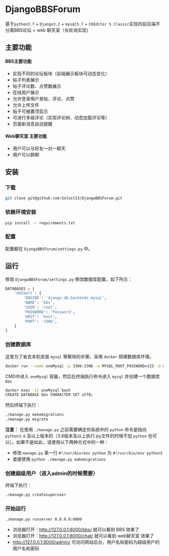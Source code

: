 # DjangoBBSForum
基于`python3.7` + `Django3.2` + `mysql5.7` + `CKEditor 5 Classic`实现的前后端不分离BBS论坛 + web 聊天室（长轮询实现）
## 主要功能
#### BBS主要功能
- 实现不同的论坛板块（前端展示板块可动态变化）
- 帖子列表展示
- 帖子评论数、点赞数展示
- 在线用户展示
- 允许登录用户发帖、评论、点赞
- 允许上传文件
- 帖子可被置顶显示
- 可进行多级评论（实现评论树、动态加载评论等）
- 页面新消息自动提醒
#### Web聊天室 主要功能
- 用户可以与好友一对一聊天
- 用户可以群聊
## 安装
### 下载
```bash
git clone git@github.com:Solost23/DjangoBBSForum.git
```
    
### 依赖环境安装
```bash
pip install -r requirements.txt
```
    
### 配置
配置都在 `DjangoBBSForum/settings.py` 中。
## 运行
修改 `DjangoBBSForum/settings.py` 修改数据库配置，如下所示：
```python
DATABASES = {
    'default': {
        'ENGINE': 'django.db.backends.mysql',
        'NAME': 'bbs',
        'USER': 'root',
        'PASSWORD': 'Password',
        'HOST': 'host',
        'PORT': '3306',
    }
}
```
    
### 创建数据库
这里为了省去本机安装 `mysql` 等繁琐的步骤，采用 `docker` 搭建数据库环境。
```bash
docker run --name oneMysql -p 3306:3306 -e MYSQL_ROOT_PASSWORD=123 -d mysql:5.7
```
    

CMD中进入 `oneMysql` 容器，然后在终端执行命令进入 `mysql` 并创建一个数据库 `bbs`
```bash
docker exec -it oneMysql bash
CREATE DATABASE bbs CHARACTER SET utf8;
```

然后终端下执行：
```bash
./manage.py makemigrations
./manage.py migrate
```
 
**注意：** 在使用 `./manage.py` 之前需要确定你系统中的 `python` 命令是指向 `python3.6` 及以上版本的（3.6版本及以上执行.py文件的时候不加 `python` 也可以）。如果不是如此，请使用以下两种方式中的一种：
- 修改 `manage.py` 第一行 `#!/usr/bin/env python` 为 `#!/usr/bin/env python3`
- 直接使用 `python ./manage.py makemigrations` 
    
### 创建超级用户（进入admin的时候需要）
终端下执行：
```bash
./manage.py createsuperuser
```

### 开始运行
```bash
./manage.py runserver 0.0.0.0:8000
```
    
- 浏览器打开：http://127.0.0.1:8000/bbs/ 就可以看到 BBS 效果了
- 浏览器打开：http://127.0.0.1:8000/chat/ 就可以看到 web聊天室 效果了
- http://127.0.0.1:8000/admin/ 可访问网站后台，用户名和密码为超级用户的用户名和密码



